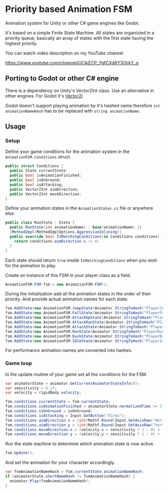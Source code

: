 # Priority based Animation FSM
Animation system for Unity or other C# game engines like Godot.

It's based on a simple Finite State Machine. All states are organizied in a priority queue, basically an array of states with the first state having the highest priority.

You can watch video description on my YouTube channel

https://www.youtube.com/channel/UCjkECP_YgfCXd6Y3j3rkY_g

## Porting to Godot or other C# engine

There is a dependency on Unity's Vector2Int class. Use an alternative in other engines. For Godot it's [Vector2i](https://github.com/godotengine/godot/blob/master/modules/mono/glue/GodotSharp/GodotSharp/Core/Vector2i.cs)

Godot doesn't support playing animation by it's hashed name therefore `int animationNameHash` has to be replaced with `string animationName`.

## Usage

### Setup

Define your game conditions for the animation system in the `AnimationFSM.Conditions` struct.

```csharp
public struct Conditions {
  public State currentState;
  public bool isAnimationFinished;
  public bool isOnGround;
  public bool isAttacking;
  public Vector2Int aimDirection;
  public Vector2Int moveDirection;
}
```

Define your animation states in the `AnimationStates.cs` file or anywhere else.

```csharp
public class RunState : State {
  public RunState(int animationName) : base(animationName) {}
  [MethodImpl(MethodImplOptions.AggressiveInlining)]
  public override bool IsMatchingConditions(in Conditions conditions) {
    return conditions.aimDirection.x != 0;
  }
}
```

Each state should return `true` inside `IsMatchingConditions` when you wish for the animation to play.

Create an instance of this FSM in your player class as a field.

```csharp
AnimationFSM.FSM fsm = new AnimationFSM.FSM();
```

During the initialization add all the animation states in the order of their priority. And provide actual animation names for each state.

```csharp
fsm.AddState(new AnimationFSM.JumpState(Animator.StringToHash("PlayerJump")));
fsm.AddState(new AnimationFSM.FallState(Animator.StringToHash("PlayerFall")));
fsm.AddState(new AnimationFSM.AttackUpState(Animator.StringToHash("PlayerAttackUp")));
fsm.AddState(new AnimationFSM.AttackRunState(Animator.StringToHash("PlayerAttackRun")));
fsm.AddState(new AnimationFSM.AttackState(Animator.StringToHash("PlayerAttack")));
fsm.AddState(new AnimationFSM.RunState(Animator.StringToHash("PlayerRun")));
fsm.AddState(new AnimationFSM.DuckState(Animator.StringToHash("PlayerDuck")));
fsm.AddState(new AnimationFSM.IdleState(Animator.StringToHash("PlayerIdle")));
```

For performance animation names are converted into hashes.

### Game loop

In the update routine of your game set all the conditions for the FSM.

```csharp
var animatorState = animator.GetCurrentAnimatorStateInfo(0);
var sensitivity = 0.1f;
var velocity = rigidBody.velocity;

fsm.conditions.currentState = fsm.currentState;
fsm.conditions.isAnimationFinished = animatorState.normalizedTime >= 1f;
fsm.conditions.isOnGround = isOnGround;
fsm.conditions.isAttacking = Input.GetButton("Fire1");
fsm.conditions.aimDirection.x = (int)Mathf.Round(Input.GetAxisRaw("Horizontal"));
fsm.conditions.aimDirection.y = (int)Mathf.Round(Input.GetAxisRaw("Vertical"));
fsm.conditions.moveDirection.x = (velocity.x > sensitivity ? 1 : 0) + (velocity.x < -sensitivity ? -1 : 0);
fsm.conditions.moveDirection.y = (velocity.y > sensitivity ? 1 : 0) + (velocity.y < -sensitivity ? -1 : 0);
```

Run the state machine to determine which animation state is now active.

```csharp
fsm.Update();
```

And set the animation for your character accordingly.

```csharp
var fsmAnimationNameHash = fsm.currentState.animationNameHash;
if (animatorState.shortNameHash != fsmAnimationNameHash) {
  animator.Play(fsmAnimationNameHash);
}
```
